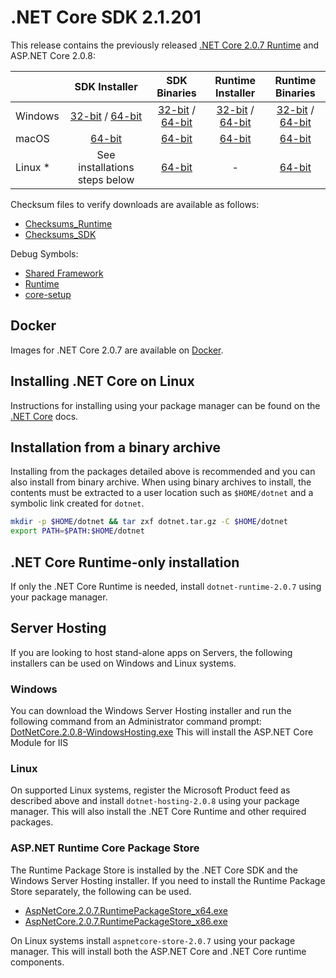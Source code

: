 # .NET Core SDK 2.1.201

This release contains the previously released [.NET Core 2.0.7 Runtime](2.0.7-download.md) and ASP.NET Core 2.0.8:

|         | SDK Installer                                         | SDK Binaries                                                         | Runtime Installer                                                  | Runtime Binaries                                                   |
| ------- | :---------------------------------------------------: | :-------------------------------------------------------------------:| :----------------------------------------------------------------: | :----------------------------------------------------------------: |
| Windows | [32-bit](https://download.microsoft.com/download/C/7/D/C7DCA2DE-7163-45D1-A05A-5112DAF51445/dotnet-sdk-2.1.201-win-x86.exe) / [64-bit](https://download.microsoft.com/download/C/7/D/C7DCA2DE-7163-45D1-A05A-5112DAF51445/dotnet-sdk-2.1.201-win-x64.exe)  | [32-bit](https://download.microsoft.com/download/C/7/D/C7DCA2DE-7163-45D1-A05A-5112DAF51445/dotnet-sdk-2.1.201-win-x86.zip) / [64-bit](https://download.microsoft.com/download/C/7/D/C7DCA2DE-7163-45D1-A05A-5112DAF51445/dotnet-sdk-2.1.201-win-x64.zip) | [32-bit](https://download.microsoft.com/download/A/9/F/A9F8872C-48B2-41DB-8AAD-D5908D988592/dotnet-runtime-2.0.7-win-x86.exe) / [64-bit](https://download.microsoft.com/download/A/9/F/A9F8872C-48B2-41DB-8AAD-D5908D988592/dotnet-runtime-2.0.7-win-x64.exe) | [32-bit](https://download.microsoft.com/download/A/9/F/A9F8872C-48B2-41DB-8AAD-D5908D988592/dotnet-runtime-2.0.7-win-x86.zip) / [64-bit](https://download.microsoft.com/download/A/9/F/A9F8872C-48B2-41DB-8AAD-D5908D988592/dotnet-runtime-2.0.7-win-x64.zip) |
| macOS   | [64-bit](https://download.microsoft.com/download/C/7/D/C7DCA2DE-7163-45D1-A05A-5112DAF51445/dotnet-sdk-2.1.201-osx-x64.pkg)  | [64-bit](https://download.microsoft.com/download/C/7/D/C7DCA2DE-7163-45D1-A05A-5112DAF51445/dotnet-sdk-2.1.201-osx-x64.tar.gz)| [64-bit](https://download.microsoft.com/download/A/9/F/A9F8872C-48B2-41DB-8AAD-D5908D988592/dotnet-runtime-2.0.7-osx-x64.pkg)      | [64-bit](https://download.microsoft.com/download/A/9/F/A9F8872C-48B2-41DB-8AAD-D5908D988592/dotnet-runtime-2.0.7-osx-x64.tar.gz)   |
| Linux * | See installations steps below                         | [64-bit](https://download.microsoft.com/download/C/7/D/C7DCA2DE-7163-45D1-A05A-5112DAF51445/dotnet-sdk-2.1.201-linux-x64.tar.gz)     | -                                                                  | [64-bit](https://download.microsoft.com/download/A/9/F/A9F8872C-48B2-41DB-8AAD-D5908D988592/dotnet-runtime-2.0.7-linux-x64.tar.gz) |

Checksum files to verify downloads are available as follows:

* [Checksums_Runtime](https://builds.dotnet.microsoft.com/dotnet/checksums/2.0.7-runtime-sha.txt)
* [Checksums_SDK](https://builds.dotnet.microsoft.com/dotnet/checksums/2.1.201-sdk-sha.txt)

Debug Symbols:

* [Shared Framework](https://download.microsoft.com/download/E/F/7/EF7302FE-4F84-4529-9E3A-893450F76501/corefx-2.0.8-symbols.zip)
* [Runtime](https://download.microsoft.com/download/A/9/F/A9F8872C-48B2-41DB-8AAD-D5908D988592/coreclr-2.0.7-symbols.zip)
* [core-setup](https://download.microsoft.com/download/A/9/F/A9F8872C-48B2-41DB-8AAD-D5908D988592/core-setup-2.0.7-symbols.zip)

## Docker

Images for .NET Core 2.0.7 are available on [Docker](https://hub.docker.com/r/microsoft/dotnet/).

## Installing .NET Core on Linux

Instructions for installing using your package manager can be found on the [.NET Core](https://learn.microsoft.com/dotnet/core/install/linux) docs.

## Installation from a binary archive

Installing from the packages detailed above is recommended and you can also install from binary archive. When using binary archives to install, the contents must be extracted to a user location such as `$HOME/dotnet` and a symbolic link created for `dotnet`.

```bash
mkdir -p $HOME/dotnet && tar zxf dotnet.tar.gz -C $HOME/dotnet
export PATH=$PATH:$HOME/dotnet
```

## .NET Core Runtime-only installation

If only the .NET Core Runtime is needed, install `dotnet-runtime-2.0.7` using your package manager.

## Server Hosting

If you are looking to host stand-alone apps on Servers, the following installers can be used on Windows and Linux systems.

### Windows

You can download the Windows Server Hosting installer and run the following command from an Administrator command prompt:
[DotNetCore.2.0.8-WindowsHosting.exe](https://download.microsoft.com/download/E/F/7/EF7302FE-4F84-4529-9E3A-893450F76501/DotNetCore.2.0.8-WindowsHosting.exe)
This will install the ASP.NET Core Module for IIS

### Linux

On supported Linux systems, register the Microsoft Product feed as described above and install `dotnet-hosting-2.0.8` using your package manager.
This will also install the .NET Core Runtime and other required packages.

### ASP.NET Runtime Core Package Store

The Runtime Package Store is installed by the .NET Core SDK and the Windows Server Hosting installer. If you need to install the Runtime Package Store separately, the following can be used.

* [AspNetCore.2.0.7.RuntimePackageStore_x64.exe](https://download.microsoft.com/download/E/F/7/EF7302FE-4F84-4529-9E3A-893450F76501/AspNetCore.2.0.8.RuntimePackageStore_x64.exe)
* [AspNetCore.2.0.7.RuntimePackageStore_x86.exe](https://download.microsoft.com/download/E/F/7/EF7302FE-4F84-4529-9E3A-893450F76501/AspNetCore.2.0.8.RuntimePackageStore_x86.exe)

On Linux systems install `aspnetcore-store-2.0.7` using your package manager. This will install both the ASP.NET Core and .NET Core runtime components.
